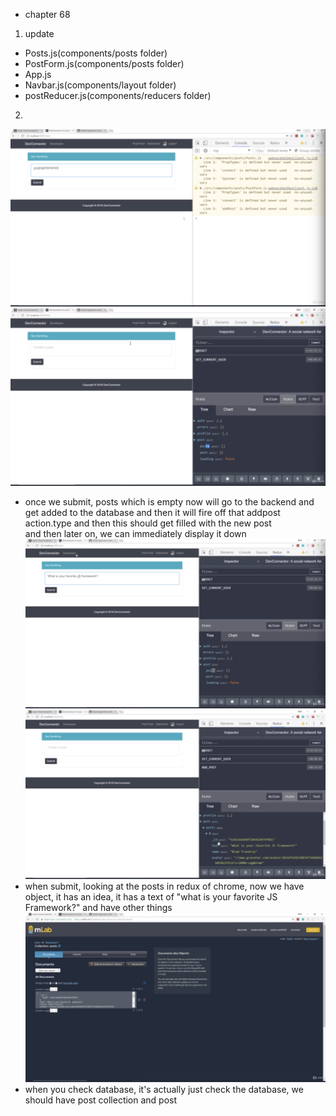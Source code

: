 - chapter 68
1. update
- Posts.js(components/posts folder)
- PostForm.js(components/posts folder)
- App.js
- Navbar.js(components/layout folder)
- postReducer.js(components/reducers folder)

2.
![](images/posts-and-post-form-component-1.png)
![](images/posts-and-post-form-component-2.png)
- once we submit, posts which is empty now will go to the backend and get added to the database and then it will fire off that addpost action.type and then this should get filled with the new post</br>
and then later on, we can immediately display it down
![](images/posts-and-post-form-component-3.png)
![](images/posts-and-post-form-component-4.png)
- when submit, looking at the posts in redux of chrome, now we have object, it has an idea, it has a text of "what is your favorite JS Framework?" and have other things
![](images/posts-and-post-form-component-5.png)
- when you check database, it's actually just check the database, we should have post collection and post
